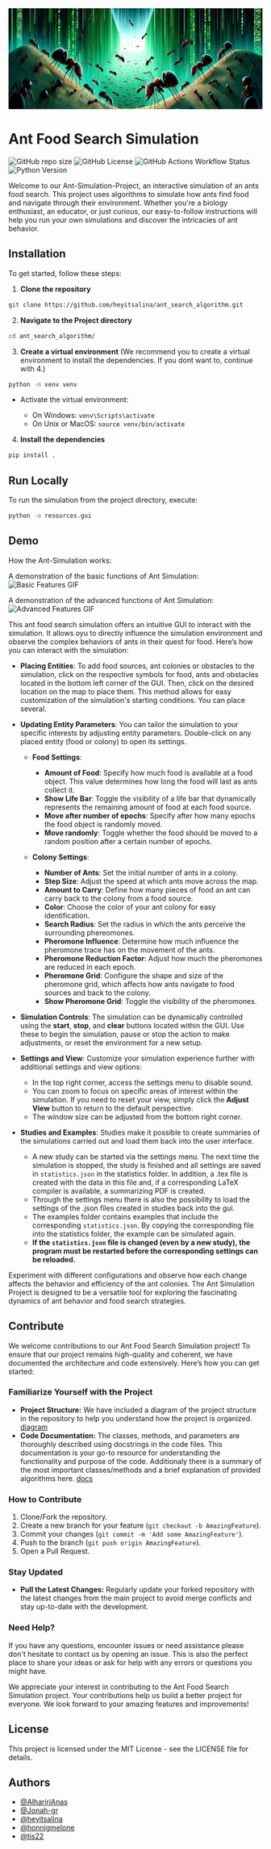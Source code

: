 <img src="images/ant_matrix1.jpeg" width="1000" height="200">

# Ant Food Search Simulation

![GitHub repo size](https://img.shields.io/github/repo-size/heyitsalina/ant_search_algorithm) ![GitHub License](https://img.shields.io/github/license/heyitsalina/ant_search_algorithm) ![GitHub Actions Workflow Status](https://img.shields.io/github/actions/workflow/status/heyitsalina/ant_search_algorithm/main.yml) ![Python Version](https://img.shields.io/badge/python-3.11%20and%20below-blue)

Welcome to our Ant-Simulation-Project, an interactive simulation of an ants food search. This project uses algorithms to simulate how ants find food and navigate through their environment. Whether you're a biology enthusiast, an educator, or just curious, our easy-to-follow instructions will help you run your own simulations and discover the intricacies of ant behavior.

## Installation

To get started, follow these steps:

1. **Clone the repository**

```bash
git clone https://github.com/heyitsalina/ant_search_algorithm.git
```

2. **Navigate to the Project directory**

```bash
cd ant_search_algorithm/
```

3. **Create a virtual environment** (We recommend you to create a virtual environment to install the dependencies. If you dont want to, continue with 4.)

```bash
python -m venv venv
```

- Activate the virtual environment:

  - On Windows: `venv\Scripts\activate`
  - On Unix or MacOS: `source venv/bin/activate`

4. **Install the dependencies**

```bash
pip install .
```

## Run Locally

To run the simulation from the project directory, execute:

```bash
python -m resources.gui
```

## Demo

How the Ant-Simulation works:

A demonstration of the basic functions of Ant Simulation:
![Basic Features GIF](https://github.com/heyitsalina/ant_search_algorithm/blob/main/images/basic_features.gif)

A demonstration of the advanced functions of Ant Simulation:
![Advanced Features GIF](https://github.com/heyitsalina/ant_search_algorithm/blob/main/images/advanced_features.gif)

This ant food search simulation offers an intuitive GUI to interact with the simulation. It allows oyu to directly influence the simulation environment and observe the complex behaviors of ants in their quest for food. Here’s how you can interact with the simulation:

- **Placing Entities**: To add food sources, ant colonies or obstacles to the simulation, click on the respective symbols for food, ants and obstacles located in the bottom left corner of the GUI. Then, click on the desired location on the map to place them. This method allows for easy customization of the simulation's starting conditions. You can place several.

- **Updating Entity Parameters**: You can tailor the simulation to your specific interests by adjusting entity parameters. Double-click on any placed entity (food or colony) to open its settings.

  - **Food Settings**:
    - **Amount of Food**: Specify how much food is available at a food object. This value determines how long the food will last as ants collect it.
    - **Show Life Bar**: Toggle the visibility of a life bar that dynamically represents the remaining amount of food at each food source.
    - **Move after number of epochs**: Specify after how many epochs the food object is randomly moved.
    - **Move randomly**: Toggle whether the food should be moved to a random position after a certain number of epochs.
  
  - **Colony Settings**:
    - **Number of Ants**: Set the initial number of ants in a colony.
    - **Step Size**: Adjust the speed at which ants move across the map.
    - **Amount to Carry**: Define how many pieces of food an ant can carry back to the colony from a food source.
    - **Color**: Choose the color of your ant colony for easy identification.
    - **Search Radius**: Set the radius in which the ants perceive the surrounding phereomones.
    - **Pheromone Influence**:  Determine how much influence the pheromone trace has on the movement of the ants.
    - **Pheromone Reduction Factor**: Adjust how much the pheromones are reduced in each epoch.
    - **Pheromone Grid**: Configure the shape and size of the pheromone grid, which affects how ants navigate to food sources and back to the colony.
    - **Show Pheromone Grid**: Toggle the visibility of the pheromones.

- **Simulation Controls**: The simulation can be dynamically controlled using the **start**, **stop**, and **clear** buttons located within the GUI. Use these to begin the simulation, pause or stop the action to make adjustments, or reset the environment for a new setup.

- **Settings and View**: Customize your simulation experience further with additional settings and view options:
  - In the top right corner, access the settings menu to disable sound.
  - You can zoom to focus on specific areas of interest within the simulation. If you need to reset your view, simply click the **Adjust View** button to return to the default perspective.
  - The window size can be adjusted from the bottom right corner.

- **Studies and Examples**: Studies make it possible to create summaries of the simulations carried out and load them back into the user interface.
  - A new study can be started via the settings menu. The next time the simulation is stopped, the study is finished and all settings are saved in `statistics.json` in the statistics folder. In addition, a .tex file is created with the data in this file and, if a corresponding LaTeX compiler is available, a summarizing PDF is created.
  - Through the settings menu there is also the possibility to load the settings of the .json files created in studies back into the gui.
  - The examples folder contains examples that include the corresponding `statistics.json`. By copying the corresponding file into the statistics folder, the example can be simulated again. 
  - **If the `statistics.json` file is changed (even by a new study), the program must be restarted before the corresponding settings can be reloaded.**

Experiment with different configurations and observe how each change affects the behavior and efficiency of the ant colonies. The Ant Simulation Project is designed to be a versatile tool for exploring the fascinating dynamics of ant behavior and food search strategies.

## Contribute

We welcome contributions to our Ant Food Search Simulation project! To ensure that our project remains high-quality and coherent, we have documented the architecture and code extensively. Here’s how you can get started:

### Familiarize Yourself with the Project

- **Project Structure:** We have included a diagram of the project structure in the repository to help you understand how the project is organized. [diagram](devs/code_diagram.png)
- **Code Documentation:** The classes, methods, and parameters are thoroughly described using docstrings in the code files. This documentation is your go-to resource for understanding the functionality and purpose of the code. Additionaly there is a summary of the most important classes/methods and a brief explanation of provided algorithms here. [docs](devs/docs/)

### How to Contribute

1. Clone/Fork the repository.
2. Create a new branch for your feature (`git checkout -b AmazingFeature`).
3. Commit your changes (`git commit -m 'Add some AmazingFeature'`).
4. Push to the branch (`git push origin AmazingFeature`).
5. Open a Pull Request.

### Stay Updated

- **Pull the Latest Changes:** Regularly update your forked repository with the latest changes from the main project to avoid merge conflicts and stay up-to-date with the development.

### Need Help?

If you have any questions, encounter issues or need assistance please don't hesitate to contact us by opening an issue. This is also the perfect place to share your ideas or ask for help with any errors or questions you might have.

We appreciate your interest in contributing to the Ant Food Search Simulation project. Your contributions help us build a better project for everyone. We look forward to your amazing features and improvements!

## License

This project is licensed under the MIT License - see the LICENSE file for details.

## Authors

- [@AlhaririAnas](https://www.github.com/AlhaririAnas)
- [@Jonah-gr](https://www.github.com/Jonah-gr)
- [@heyitsalina](https://www.github.com/heyitsalina)
- [@honnigmelone](https://www.github.com/honnigmelone)
- [@tis22](https://www.github.com/tis22)
